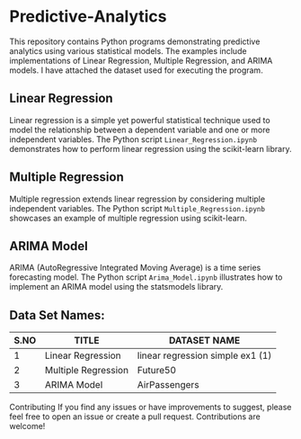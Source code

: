 # Predictive-Analytics
This repository contains Python programs demonstrating predictive analytics using various statistical models. The examples include implementations of Linear Regression, Multiple Regression, and ARIMA models.
I have attached the dataset used for executing the program. 

## Linear Regression

Linear regression is a simple yet powerful statistical technique used to model the relationship between a dependent variable and one or more independent variables. The Python script `Linear_Regression.ipynb` demonstrates how to perform linear regression using the scikit-learn library.

## Multiple Regression
Multiple regression extends linear regression by considering multiple independent variables. The Python script `Multiple_Regression.ipynb` showcases an example of multiple regression using scikit-learn.

## ARIMA Model
ARIMA (AutoRegressive Integrated Moving Average) is a time series forecasting model. The Python script `Arima_Model.ipynb` illustrates how to implement an ARIMA model using the statsmodels library.


## Data Set Names:

| S.NO | TITLE | DATASET NAME |
|------|----------|----------|
| 1 | Linear Regression| linear regression simple ex1 (1)|
| 2 | Multiple Regression | Future50 |
| 3 | ARIMA Model | AirPassengers |



Contributing
If you find any issues or have improvements to suggest, please feel free to open an issue or create a pull request. Contributions are welcome!
